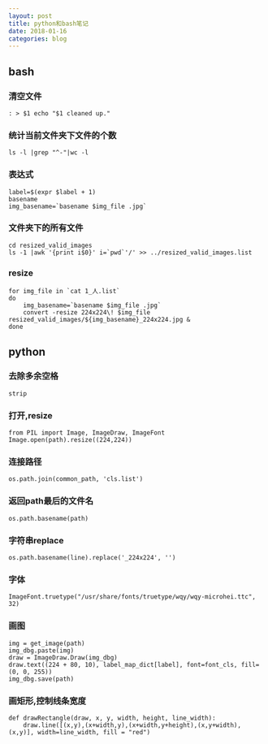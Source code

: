 ```yaml
---
layout: post
title: python和bash笔记
date: 2018-01-16
categories: blog
---
```


## bash
### 清空文件
```
: > $1 echo "$1 cleaned up."
```
### 统计当前文件夹下文件的个数
```
ls -l |grep "^-"|wc -l
```
### 表达式
```
label=$(expr $label + 1)
basename
img_basename=`basename $img_file .jpg`
```
### 文件夹下的所有文件
```
cd resized_valid_images
ls -1 |awk '{print i$0}' i=`pwd`'/' >> ../resized_valid_images.list
```
### resize
```
for img_file in `cat 1_人.list`
do
    img_basename=`basename $img_file .jpg`
    convert -resize 224x224\! $img_file resized_valid_images/${img_basename}_224x224.jpg &
done
```

## python
### 去除多余空格
```
strip
```
### 打开,resize
```
from PIL import Image, ImageDraw, ImageFont
Image.open(path).resize((224,224))
```
### 连接路径
```
os.path.join(common_path, 'cls.list')
```
### 返回path最后的文件名
```
os.path.basename(path)
```
### 字符串replace
```
os.path.basename(line).replace('_224x224', '')
```
### 字体
```
ImageFont.truetype("/usr/share/fonts/truetype/wqy/wqy-microhei.ttc", 32)
```
### 画图
```
img = get_image(path)
img_dbg.paste(img)
draw = ImageDraw.Draw(img_dbg)
draw.text((224 + 80, 10), label_map_dict[label], font=font_cls, fill=(0, 0, 255))
img_dbg.save(path)
```
### 画矩形,控制线条宽度
```
def drawRectangle(draw, x, y, width, height, line_width):
    draw.line([(x,y),(x+width,y),(x+width,y+height),(x,y+width),(x,y)], width=line_width, fill = "red")
```
